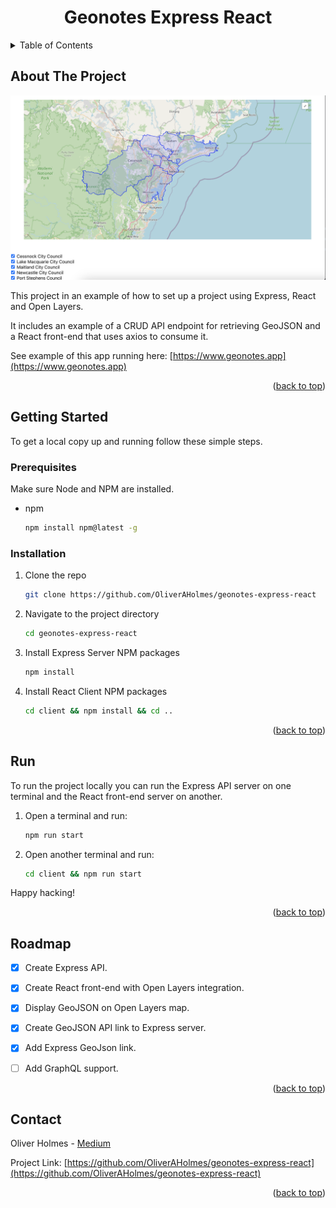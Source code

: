 <!-- TITLE -->
<div align="center">
  <h1 align="center">Geonotes Express React</h1>
</div>

<!-- TABLE OF CONTENTS -->
<details>
  <summary>Table of Contents</summary>
  <ol>
    <li>
      <a href="#about-the-project">About The Project</a>
    </li>
    <li>
      <a href="#getting-started">Getting Started</a>
      <ul>
        <li><a href="#prerequisites">Prerequisites</a></li>
        <li><a href="#installation">Installation</a></li>
        <li><a href="#run">Run</a></li>
      </ul>
    </li>
    <li><a href="#roadmap">Roadmap</a></li>
    <li><a href="#contact">Contact</a></li>
  </ol>
</details>  



<!-- ABOUT THE PROJECT -->
## About The Project

[![Product Name Screen Shot][product-screenshot]](https://www.geonotes.app)

This project in an example of how to set up a project using Express, React and Open Layers.

It includes an example of a CRUD API endpoint for retrieving GeoJSON and a React front-end that uses axios to consume it.

See example of this app running here: 
[https://www.geonotes.app](https://www.geonotes.app)


<p align="right">(<a href="#readme-top">back to top</a>)</p>


<!-- GETTING STARTED -->
## Getting Started

To get a local copy up and running follow these simple steps.

<!-- PREREQUISITES -->
### Prerequisites

Make sure Node and NPM are installed.
* npm
  ```sh
  npm install npm@latest -g
  ```
<!-- INSTALLATION -->
### Installation

1. Clone the repo
   ```sh
   git clone https://github.com/OliverAHolmes/geonotes-express-react
   ```
2. Navigate to the project directory
   ```sh
   cd geonotes-express-react
   ```
3. Install Express Server NPM packages
   ```sh
   npm install
   ```
4. Install React Client NPM packages
   ```sh
   cd client && npm install && cd ..
   ```

<p align="right">(<a href="#readme-top">back to top</a>)</p>

<!-- RUN -->
## Run 

To run the project locally you can run the Express API server on one terminal and the React front-end server on another.

1. Open a terminal and run:
   ```sh
   npm run start
   ```
2. Open another terminal and run:
   ```sh
   cd client && npm run start
   ```

Happy hacking!

<p align="right">(<a href="#readme-top">back to top</a>)</p>



<!-- ROADMAP -->
## Roadmap

- [x] Create Express API.
- [x] Create React front-end with Open Layers integration.
- [x] Display GeoJSON on Open Layers map.
- [x] Create GeoJSON API link to Express server.
- [x] Add Express GeoJson link.
- [ ] Add GraphQL support.


<p align="right">(<a href="#readme-top">back to top</a>)</p>


<!-- CONTACT -->
## Contact

Oliver Holmes - [Medium](https://oliverholmes.com.au/)

Project Link: [https://github.com/OliverAHolmes/geonotes-express-react](https://github.com/OliverAHolmes/geonotes-express-react)

<p align="right">(<a href="#readme-top">back to top</a>)</p>

<!-- MARKDOWN LINKS & IMAGES -->
[product-screenshot]: images/screenshot.png